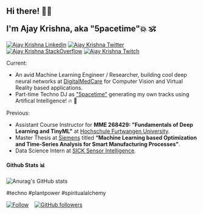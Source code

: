 <h2> Hi there! 👋🏼
  
I'm Ajay Krishna, aka "5pacetime"💥 🕉️ </h2>

[![Ajay Krishna Linkedin](https://img.shields.io/badge/LinkedIn-0077B5?style=for-the-badge&logo=linkedin&logoColor=white)](https://www.linkedin.com/in/ajay-krishna-2031a5119/)
[![Ajay Krishna Twitter](https://img.shields.io/badge/Twitter-1DA1F2?style=for-the-badge&logo=twitter&logoColor=white)](https://twitter.com/ajaykrsna)
[![Ajay Krishna StackOverflow](https://img.shields.io/badge/StackOverflow-F48024?style=for-the-badge&logo=stackoverflow&logoColor=white)](https://stackoverflow.com/users/19239428/ajay-krishna)
[![Ajay Krishna Twitch](https://img.shields.io/badge/Twitch-6441A4?style=for-the-badge&logo=twitch&logoColor=white)](https://www.twitch.tv/ajay_krsna)

Current: 

- An avid Machine Learning Engineer / Researcher, building cool deep neural networks at [DigitalMedCare](https://digitalmedcare.de/) for Computer Vision and Virtual Reality based applications.
- Part-time Techno DJ as ["5pacetime"](https://instagram.com/5pacetime) generating my own tracks using Artifical Intelligence! 🔥 🚀

Previous:

- Assistant Course Instructor for **MME 268429: "Fundamentals of Deep Learning and TinyML"** at [Hochschule Furtwangen University](https://www.hs-furtwangen.de/).
- Master Thesis at [Siemens](https://www.siemens.com) titled **“Machine Learning based Optimization and Time-Series Analysis for Smart Manufacturing Processes"**.
- Data Science Intern at [SICK Sensor Intelligence](https://www.sick.com).


#### Github Stats 📊


![Anurag's GitHub stats](https://github-readme-stats.vercel.app/api?username=ajaykrsna&show_icons=true&theme=dracula)

#techno #plantpower #spiritualalchemy

[![Follow](https://img.shields.io/twitter/follow/ajaykrsna?style=social)](https://twitter.com/intent/follow?screen_name=ajaykrsna)   
[![GitHub followers](https://img.shields.io/github/followers/ajaykrsna?style=social)](https://github.com/ajaykrsna)
